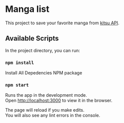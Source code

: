 # Manga list

This project to save your favorite manga from  [kitsu API](https://kitsu.docs.apiary.io/#).

## Available Scripts

In the project directory, you can run:

### `npm install`
Install All Depedencies NPM package

### `npm start`

Runs the app in the development mode.\
Open [http://localhost:3000](http://localhost:3000) to view it in the browser.

The page will reload if you make edits.\
You will also see any lint errors in the console.




